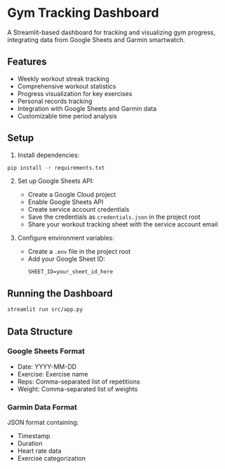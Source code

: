 # Gym Tracking Dashboard

A Streamlit-based dashboard for tracking and visualizing gym progress, integrating data from Google Sheets and Garmin smartwatch.

## Features

- Weekly workout streak tracking
- Comprehensive workout statistics
- Progress visualization for key exercises
- Personal records tracking
- Integration with Google Sheets and Garmin data
- Customizable time period analysis

## Setup

1. Install dependencies:
```bash
pip install -r requirements.txt
```

2. Set up Google Sheets API:
   - Create a Google Cloud project
   - Enable Google Sheets API
   - Create service account credentials
   - Save the credentials as `credentials.json` in the project root
   - Share your workout tracking sheet with the service account email

3. Configure environment variables:
   - Create a `.env` file in the project root
   - Add your Google Sheet ID:
     ```
     SHEET_ID=your_sheet_id_here
     ```

## Running the Dashboard

```bash
streamlit run src/app.py
```

## Data Structure

### Google Sheets Format
- Date: YYYY-MM-DD
- Exercise: Exercise name
- Reps: Comma-separated list of repetitions
- Weight: Comma-separated list of weights

### Garmin Data Format
JSON format containing:
- Timestamp
- Duration
- Heart rate data
- Exercise categorization


